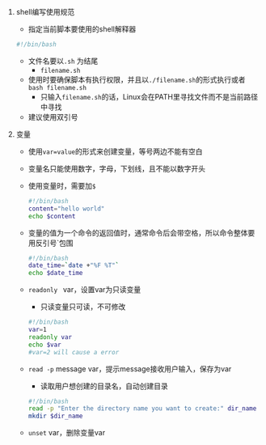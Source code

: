 1. shell编写使用规范

   + 指定当前脚本要使用的shell解释器

   ```bash
   #!/bin/bash                           
   ```

   * 文件名要以`.sh` 为结尾
     * `filename.sh`
   * 使用时要确保脚本有执行权限，并且以`./filename.sh`的形式执行或者 `bash filename.sh`
     * 只输入`filename.sh`的话，Linux会在PATH里寻找文件而不是当前路径中寻找
   * 建议使用双引号

2. 变量

   + 使用`var=value`的形式来创建变量，等号两边不能有空白

   + 变量名只能使用数字，字母，下划线，且不能以数字开头

   + 使用变量时，需要加`$`

     ```bash
     #!/bin/bash
     content="hello world"
     echo $content
     ```

   + 变量的值为一个命令的返回值时，通常命令后会带空格，所以命令整体要用反引号`包围

     ```bash
     #!/bin/bash
     date_time=`date +"%F %T"`
     echo $date_time
     ```

   + `readonly ` var，设置var为只读变量

     + 只读变量只可读，不可修改

     ```bash
     #!/bin/bash
     var=1
     readonly var
     echo $var
     #var=2 will cause a error
     ```

   + `read -p` message var，提示message接收用户输入，保存为var

     + 读取用户想创建的目录名，自动创建目录

     ```bash
     #!/bin/bash
     read -p "Enter the directory name you want to create:" dir_name
     mkdir $dir_name
     ```

   + `unset` var，删除变量var
